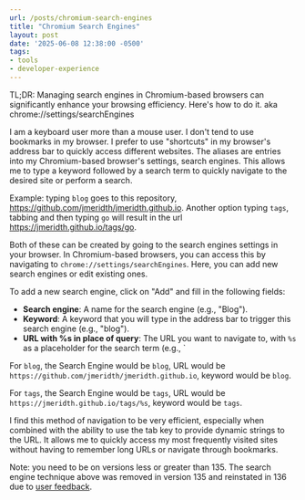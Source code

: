 ```yaml
---
url: /posts/chromium-search-engines
title: "Chromium Search Engines"
layout: post
date: '2025-06-08 12:38:00 -0500'
tags:
- tools
- developer-experience
---
```


TL;DR: Managing search engines in Chromium-based browsers can significantly enhance your browsing efficiency. Here's how to do it. aka chrome://settings/searchEngines

I am a keyboard user more than a mouse user. I don't tend to use bookmarks in my browser. I prefer to use "shortcuts" in my browser's address bar to quickly access different websites. The aliases are entries into my Chromium-based browser's settings, search engines. This allows me to type a keyword followed by a search term to quickly navigate to the desired site or perform a search.

Example: typing `blog` goes to this repository, https://github.com/jmeridth/jmeridth.github.io. Another option typing `tags`, tabbing and then typing `go` will result in the url https://jmeridth.github.io/tags/go.

Both of these can be created by going to the search engines settings in your browser. In Chromium-based browsers, you can access this by navigating to `chrome://settings/searchEngines`. Here, you can add new search engines or edit existing ones.

To add a new search engine, click on "Add" and fill in the following fields:
- **Search engine**: A name for the search engine (e.g., "Blog").
- **Keyword**: A keyword that you will type in the address bar to trigger this search engine (e.g., "blog").
- **URL with %s in place of query**: The URL you want to navigate to, with `%s` as a placeholder for the search term (e.g., `

For `blog`, the Search Engine would be `blog`, URL would be `https://github.com/jmeridth/jmeridth.github.io`, keyword would be `blog`.

For `tags`, the Search Engine would be `tags`, URL would be `https://jmeridth.github.io/tags/%s`, keyword would be `tags`.

I find this method of navigation to be very efficient, especially when combined with the ability to use the tab key to provide dynamic strings to the URL. It allows me to quickly access my most frequently visited sites without having to remember long URLs or navigate through bookmarks.

Note: you need to be on versions less or greater than 135. The search engine technique above was removed in version 135 and reinstated in 136 due to [user feedback](https://support.google.com/chrome/thread/329004893/manage-search-engines-only-works-with-for-shortcuts-with-s-in-the-query?hl=en).

